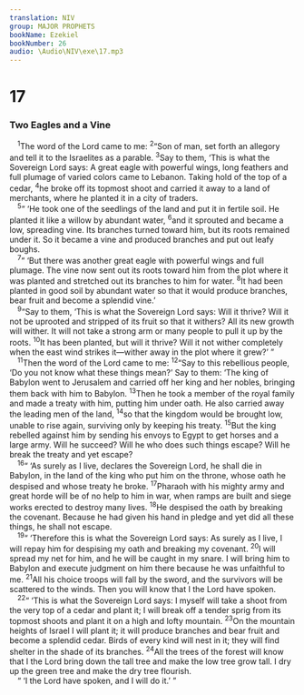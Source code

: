 ```yaml
---
translation: NIV
group: MAJOR PROPHETS
bookName: Ezekiel 
bookNumber: 26
audio: \Audio\NIV\exe\17.mp3
---
```


<div class="title"><h1>17</h1><h3>Two Eagles and a Vine </h3></div>
<span class="verse exe_17_1"> <sup>1</sup>The word of the Lord came to me: </span>
<span class="verse exe_17_2"><sup>2</sup>“Son of man, set forth an allegory and tell it to the Israelites as a parable. </span>
<span class="verse exe_17_3"><sup>3</sup>Say to them, ‘This is what the Sovereign Lord says: A great eagle with powerful wings, long feathers and full plumage of varied colors came to Lebanon. Taking hold of the top of a cedar, </span>
<span class="verse exe_17_4"><sup>4</sup>he broke off its topmost shoot and carried it away to a land of merchants, where he planted it in a city of traders. <br/></span>
<span class="verse exe_17_5"> <sup>5</sup>“ ‘He took one of the seedlings of the land and put it in fertile soil. He planted it like a willow by abundant water, </span>
<span class="verse exe_17_6"><sup>6</sup>and it sprouted and became a low, spreading vine. Its branches turned toward him, but its roots remained under it. So it became a vine and produced branches and put out leafy boughs. <br/></span>
<span class="verse exe_17_7"> <sup>7</sup>“ ‘But there was another great eagle with powerful wings and full plumage. The vine now sent out its roots toward him from the plot where it was planted and stretched out its branches to him for water. </span>
<span class="verse exe_17_8"><sup>8</sup>It had been planted in good soil by abundant water so that it would produce branches, bear fruit and become a splendid vine.’ <br/></span>
<span class="verse exe_17_9"> <sup>9</sup>“Say to them, ‘This is what the Sovereign Lord says: Will it thrive? Will it not be uprooted and stripped of its fruit so that it withers? All its new growth will wither. It will not take a strong arm or many people to pull it up by the roots. </span>
<span class="verse exe_17_10"><sup>10</sup>It has been planted, but will it thrive? Will it not wither completely when the east wind strikes it—wither away in the plot where it grew?’ ” <br/></span>
<span class="verse exe_17_11"> <sup>11</sup>Then the word of the Lord came to me: </span>
<span class="verse exe_17_12"><sup>12</sup>“Say to this rebellious people, ‘Do you not know what these things mean?’ Say to them: ‘The king of Babylon went to Jerusalem and carried off her king and her nobles, bringing them back with him to Babylon. </span>
<span class="verse exe_17_13"><sup>13</sup>Then he took a member of the royal family and made a treaty with him, putting him under oath. He also carried away the leading men of the land, </span>
<span class="verse exe_17_14"><sup>14</sup>so that the kingdom would be brought low, unable to rise again, surviving only by keeping his treaty. </span>
<span class="verse exe_17_15"><sup>15</sup>But the king rebelled against him by sending his envoys to Egypt to get horses and a large army. Will he succeed? Will he who does such things escape? Will he break the treaty and yet escape? <br/></span>
<span class="verse exe_17_16"> <sup>16</sup>“ ‘As surely as I live, declares the Sovereign Lord, he shall die in Babylon, in the land of the king who put him on the throne, whose oath he despised and whose treaty he broke. </span>
<span class="verse exe_17_17"><sup>17</sup>Pharaoh with his mighty army and great horde will be of no help to him in war, when ramps are built and siege works erected to destroy many lives. </span>
<span class="verse exe_17_18"><sup>18</sup>He despised the oath by breaking the covenant. Because he had given his hand in pledge and yet did all these things, he shall not escape. <br/></span>
<span class="verse exe_17_19"> <sup>19</sup>“ ‘Therefore this is what the Sovereign Lord says: As surely as I live, I will repay him for despising my oath and breaking my covenant. </span>
<span class="verse exe_17_20"><sup>20</sup>I will spread my net for him, and he will be caught in my snare. I will bring him to Babylon and execute judgment on him there because he was unfaithful to me. </span>
<span class="verse exe_17_21"><sup>21</sup>All his choice troops will fall by the sword, and the survivors will be scattered to the winds. Then you will know that I the Lord have spoken. <br/></span>
<span class="verse exe_17_22"> <sup>22</sup>“ ‘This is what the Sovereign Lord says: I myself will take a shoot from the very top of a cedar and plant it; I will break off a tender sprig from its topmost shoots and plant it on a high and lofty mountain. </span>
<span class="verse exe_17_23"><sup>23</sup>On the mountain heights of Israel I will plant it; it will produce branches and bear fruit and become a splendid cedar. Birds of every kind will nest in it; they will find shelter in the shade of its branches. </span>
<span class="verse exe_17_24"><sup>24</sup>All the trees of the forest will know that I the Lord bring down the tall tree and make the low tree grow tall. I dry up the green tree and make the dry tree flourish. <br/> “ ‘I the Lord have spoken, and I will do it.’ ” <br/></span>
